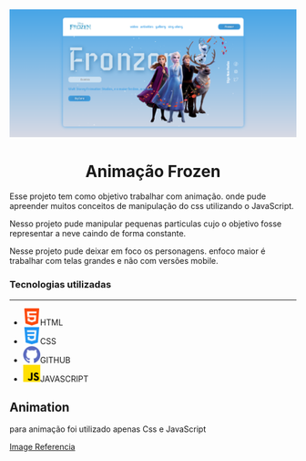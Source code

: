 

<img src=".github/capa.PNG" />

<h1 align="center">Animação Frozen</h1>

<p align="center">

Esse projeto tem como objetivo trabalhar com animação. 
onde pude apreender muitos  conceitos de manipulação do css utilizando o JavaScript.

Nesso projeto pude manipular pequenas particulas cujo o objetivo fosse representar a neve caindo de forma constante.

Nesse projeto pude deixar em foco os personagens.
enfoco maior é trabalhar com telas grandes e não com versões mobile.

</p>

<h3>Tecnologias utilizadas</h3>
<hr>

<ul>
<li><img src=".github/html-5.png" style="width:30px"><span style="displey:block">HTML</span></li>
<li><img src=".github/css-3.png" style="width:30px"><span style="displey:block">CSS</span></li>
<li><img src=".github/github.png" style="width:30px"><span style="displey:block">GITHUB</span></li>
<li><img src=".github/js.png" style="width:30px"><span style="displey:block">JAVASCRIPT</span></li>

</ul>

## Animation
para animação foi utilizado apenas Css e JavaScript

<footer>

<a href="https://dribbble.com/shots/11434849-Frozen-UI-design-concept">Image Referencia</a>


</footer>
